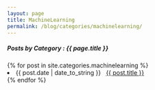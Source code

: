 ```yaml
---
layout: page
title: MachineLearning
permalink: /blog/categories/machinelearning/
---
```


<h5> Posts by Category : {{ page.title }} </h5>

<div class="card">
{% for post in site.categories.machinelearning %}
 <li class="category-posts"><span>{{ post.date | date_to_string }}</span> &nbsp; <a href="{{ post.url }}">{{ post.title }}</a></li>
{% endfor %}
</div>
